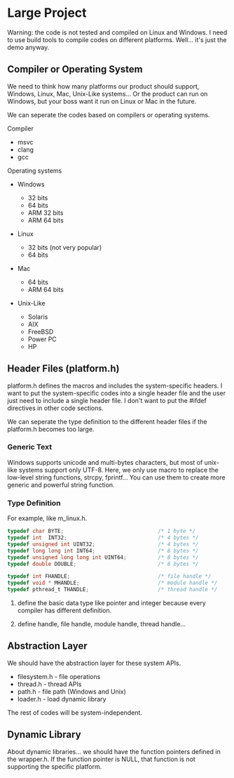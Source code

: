 # Large Project

Warning: the code is not tested and compiled on Linux and Windows. I need to use build tools to compile codes on different platforms. Well... it's just the demo anyway.

## Compiler or Operating System

We need to think how many platforms our product should support, Windows, Linux, Mac, Unix-Like systems... Or the product can run on Windows, but your boss want it run on Linux or Mac in the future.

We can seperate the codes based on compilers or operating systems.

Compiler 

* msvc
* clang
* gcc

Operating systems

* Windows 
    * 32 bits
    * 64 bits
    * ARM 32 bits
    * ARM 64 bits

* Linux
    * 32 bits (not very popular)
    * 64 bits

* Mac
    * 64 bits
    * ARM 64 bits

* Unix-Like
    * Solaris 
    * AIX
    * FreeBSD
    * Power PC
    * HP

## Header Files (platform.h)

platform.h defines the macros and includes the system-specific headers. I want to put the system-specific codes into a single header file and the user just need to include a single header file. I don't want to put the #ifdef directives in other code sections. 

We can seperate the type definition to the different header files if the platform.h becomes too large.


### Generic Text

Windows supports unicode and multi-bytes characters, but most of unix-like systems support only UTF-8. Here, we only use macro to replace the low-level string functions, strcpy, fprintf... You can use them to create more generic and powerful string function. 


### Type Definition

For example, like m_linux.h.

```c
typedef char BYTE;                              /* 1 byte */
typedef int  INT32;                             /* 4 bytes */
typedef unsigned int UINT32;                    /* 4 bytes */
typedef long long int INT64;                    /* 8 bytes */
typedef unsigned long long int UINT64;          /* 8 bytes */
typedef double DOUBLE;                          /* 8 bytes */

typedef int FHANDLE;                            /* file handle */
typedef void * MHANDLE;                         /* module handle */
typedef pthread_t THANDLE;                      /* thread handle */
```

1. define the basic data type like pointer and integer because every compiler has different definition.

2. define handle, file handle, module handle, thread handle...


## Abstraction Layer

We should have the abstraction layer for these system APIs.

* filesystem.h - file operations
* thread.h - thread APIs
* path.h - file path (Windows and Unix)
* loader.h - load dynamic library 

The rest of codes will be system-independent. 


## Dynamic Library

About dynamic libraries... we should have the function pointers defined in the wrapper.h. If the function pointer is NULL, that function is not supporting the specific platform.